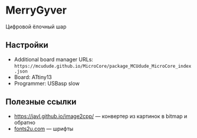 # MerryGyver
 Цифровой ёлочный шар

## Настройки
- Additional board manager URLs: `https://mcudude.github.io/MicroCore/package_MCUdude_MicroCore_index.json`
- Board: ATtiny13
- Programmer: USBasp slow

## Полезные ссылки
- https://javl.github.io/image2cpp/ — конвертер из картинок в bitmap и обратно
- [fonts2u.com](https://fonts2u.com/category.html?size=1&rpp=30&id=14&ch=1) — шрифты
